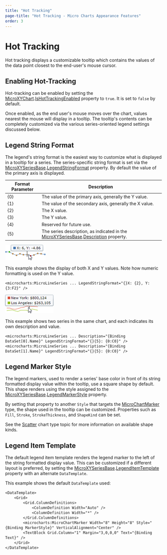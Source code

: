 ```yaml
---
title: "Hot Tracking"
page-title: "Hot Tracking - Micro Charts Appearance Features"
order: 3
---
```

# Hot Tracking

Hot tracking displays a customizable tooltip which contains the values of the data point closest to the end-user's mouse cursor.

## Enabling Hot-Tracking

Hot-tracking can be enabled by setting the [MicroXYChart](xref:ActiproSoftware.Windows.Controls.MicroCharts.MicroXYChart).[IsHotTrackingEnabled](xref:ActiproSoftware.Windows.Controls.MicroCharts.MicroXYChart.IsHotTrackingEnabled) property to `true`.  It is set to `false` by default.

Once enabled, as the end user's mouse moves over the chart, values nearest the mouse will display in a tooltip.  The tooltip's contents can be completely customized via the various series-oriented legend settings discussed below.

## Legend String Format

The legend's string format is the easiest way to customize what is displayed in a tooltip for a series.  The series-specific string format is set via the [MicroXYSeriesBase](xref:ActiproSoftware.Windows.Controls.MicroCharts.Primitives.MicroXYSeriesBase).[LegendStringFormat](xref:ActiproSoftware.Windows.Controls.MicroCharts.Primitives.MicroXYSeriesBase.LegendStringFormat) property.  By default the value of the primary axis is displayed.

| Format Parameter | Description |
|-----|-----|
| \{0} | The value of the primary axis, generally the Y value. |
| \{1} | The value of the secondary axis, generally the X value. |
| \{2} | The X value. |
| \{3} | The Y value. |
| \{4} | Reserved for future use. |
| \{5} | The series description, as indicated in the [MicroXYSeriesBase](xref:ActiproSoftware.Windows.Controls.MicroCharts.Primitives.MicroXYSeriesBase).[Description](xref:ActiproSoftware.Windows.Controls.MicroCharts.Primitives.MicroXYSeriesBase.Description) property. |

![Screenshot](../images/hot-tracking1.png)

This example shows the display of both X and Y values.  Note how numeric formatting is used on the Y value.

```xaml
<microcharts:MicroLineSeries ... LegendStringFormat="{}X: {2}, Y: {3:F2}" />
```

![Screenshot](../images/hot-tracking2.png)

This example shows two series in the same chart, and each indicates its own description and value.

```xaml
<microcharts:MicroLineSeries ... Description="{Binding DataSet[0].Name}" LegendStringFormat="{}{5}: {0:C0}" />
<microcharts:MicroLineSeries ... Description="{Binding DataSet[1].Name}" LegendStringFormat="{}{5}: {0:C0}" />
```

## Legend Marker Style

The legend markers, used to render a series' base color in front of its string formatted display value within the tooltip, use a square shape by default.  This shape renders using the style assigned to the [MicroXYSeriesBase](xref:ActiproSoftware.Windows.Controls.MicroCharts.Primitives.MicroXYSeriesBase).[LegendMarkerStyle](xref:ActiproSoftware.Windows.Controls.MicroCharts.Primitives.MicroXYSeriesBase.LegendMarkerStyle) property.

By setting that property to another `Style` that targets the [MicroChartMarker](xref:ActiproSoftware.Windows.Controls.MicroCharts.MicroChartMarker) type, the shape used in the tooltip can be customized.  Properties such as `Fill`, `Stroke`, `StrokeThickness`, and `ShapeKind` can be set.

See the [Scatter](../chart-types/scatter.md) chart type topic for more information on available shape kinds.

## Legend Item Template

The default legend item template renders the legend marker to the left of the string formatted display value.  This can be customized if a different layout is preferred, by setting the [MicroXYSeriesBase](xref:ActiproSoftware.Windows.Controls.MicroCharts.Primitives.MicroXYSeriesBase).[LegendItemTemplate](xref:ActiproSoftware.Windows.Controls.MicroCharts.Primitives.MicroXYSeriesBase.LegendItemTemplate) property with an alternate `DataTemplate`.

This example shows the default `DataTemplate` used:

```xaml
<DataTemplate>
	<Grid>
		<Grid.ColumnDefinitions>
			<ColumnDefinition Width="Auto" />
			<ColumnDefinition Width="*" />
		</Grid.ColumnDefinitions>
		<microcharts:MicroChartMarker Width="8" Height="8" Style="{Binding MarkerStyle}" VerticalAlignment="Center" />
		<TextBlock Grid.Column="1" Margin="3,0,0,0" Text="{Binding Text}" />
	</Grid>
</DataTemplate>
```
